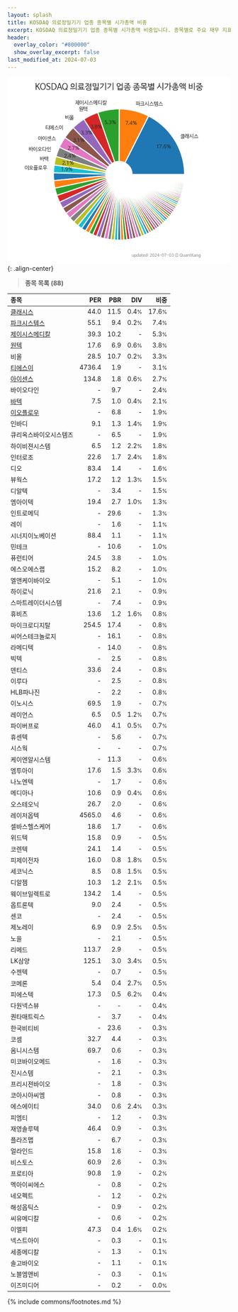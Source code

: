 ```yaml
---
layout: splash
title: KOSDAQ 의료정밀기기 업종 종목별 시가총액 비중
excerpt: KOSDAQ 의료정밀기기 업종 종목별 시가총액 비중입니다. 종목별로 주요 재무 지표를 함께 표시합니다.
header:
  overlay_color: "#800000"
  show_overlay_excerpt: false
last_modified_at: 2024-07-03
---
```



![KOSDAQ 의료정밀기기 업종 종목별 시가총액 비중](/stats/sector/images/kosdaq_업종_의료정밀기기_종목.png){: .align-center}


> **종목 목록 (88)**<a id="list"></a>

| **종목** | **PER** | **PBR** | **DIV** | **비중** |
| :------- | ------: | ------: | ------: | -------: |
| [클래시스](/214150/) | 44.0 | 11.5 | 0.4<small>%</small> | 17.6<small>%</small> |
| [파크시스템스](/140860/) | 55.1 | 9.4 | 0.2<small>%</small> | 7.4<small>%</small> |
| [제이시스메디칼](/287410/) | 39.3 | 10.2 | - | 5.3<small>%</small> |
| [원텍](/336570/) | 17.6 | 6.9 | 0.6<small>%</small> | 3.8<small>%</small> |
| 비올 | 28.5 | 10.7 | 0.2<small>%</small> | 3.3<small>%</small> |
| [티에스이](/131290/) | 4736.4 | 1.9 | - | 3.1<small>%</small> |
| [아이센스](/099190/) | 134.8 | 1.8 | 0.6<small>%</small> | 2.7<small>%</small> |
| 바이오다인 | - | 9.7 | - | 2.4<small>%</small> |
| [바텍](/043150/) | 7.5 | 1.0 | 0.4<small>%</small> | 2.1<small>%</small> |
| [이오플로우](/294090/) | - | 6.8 | - | 1.9<small>%</small> |
| 인바디 | 9.1 | 1.3 | 1.4<small>%</small> | 1.9<small>%</small> |
| 큐리옥스바이오시스템즈 | - | 6.5 | - | 1.9<small>%</small> |
| 하이비젼시스템 | 6.5 | 1.2 | 2.2<small>%</small> | 1.8<small>%</small> |
| 인터로조 | 22.6 | 1.7 | 2.4<small>%</small> | 1.8<small>%</small> |
| 디오 | 83.4 | 1.4 | - | 1.6<small>%</small> |
| 뷰웍스 | 17.2 | 1.2 | 1.3<small>%</small> | 1.5<small>%</small> |
| 디알텍 | - | 3.4 | - | 1.5<small>%</small> |
| 엠아이텍 | 19.4 | 2.7 | 1.0<small>%</small> | 1.3<small>%</small> |
| 인트로메딕 | - | 29.6 | - | 1.3<small>%</small> |
| 레이 | - | 1.6 | - | 1.1<small>%</small> |
| 시너지이노베이션 | 88.4 | 1.1 | - | 1.1<small>%</small> |
| 민테크 | - | 10.6 | - | 1.0<small>%</small> |
| 퓨런티어 | 24.5 | 3.8 | - | 1.0<small>%</small> |
| 에스오에스랩 | 15.2 | 8.2 | - | 1.0<small>%</small> |
| 엘앤케이바이오 | - | 5.1 | - | 1.0<small>%</small> |
| 하이로닉 | 21.6 | 2.1 | - | 0.9<small>%</small> |
| 스마트레이더시스템 | - | 7.4 | - | 0.9<small>%</small> |
| 휴비츠 | 13.6 | 1.2 | 1.6<small>%</small> | 0.8<small>%</small> |
| 마이크로디지탈 | 254.5 | 17.4 | - | 0.8<small>%</small> |
| 씨어스테크놀로지 | - | 16.1 | - | 0.8<small>%</small> |
| 라메디텍 | - | 14.0 | - | 0.8<small>%</small> |
| 빅텍 | - | 2.5 | - | 0.8<small>%</small> |
| 덴티스 | 33.6 | 2.4 | - | 0.8<small>%</small> |
| 이루다 | - | 2.5 | - | 0.8<small>%</small> |
| HLB파나진 | - | 2.2 | - | 0.8<small>%</small> |
| 이노시스 | 69.5 | 1.9 | - | 0.7<small>%</small> |
| 레이언스 | 6.5 | 0.5 | 1.2<small>%</small> | 0.7<small>%</small> |
| 파이버프로 | 46.0 | 4.1 | 0.5<small>%</small> | 0.7<small>%</small> |
| 휴센텍 | - | 5.6 | - | 0.7<small>%</small> |
| 시스웍 | - | - | - | 0.7<small>%</small> |
| 케이엔알시스템 | - | 11.3 | - | 0.6<small>%</small> |
| 엠투아이 | 17.6 | 1.5 | 3.3<small>%</small> | 0.6<small>%</small> |
| 나노엔텍 | - | 1.7 | - | 0.6<small>%</small> |
| 메디아나 | 10.6 | 0.9 | 0.4<small>%</small> | 0.6<small>%</small> |
| 오스테오닉 | 26.7 | 2.0 | - | 0.6<small>%</small> |
| 레이저옵텍 | 4565.0 | 4.6 | - | 0.6<small>%</small> |
| 셀바스헬스케어 | 18.6 | 1.7 | - | 0.6<small>%</small> |
| 위드텍 | 15.8 | 0.9 | - | 0.5<small>%</small> |
| 코렌텍 | 24.1 | 1.4 | - | 0.5<small>%</small> |
| 피제이전자 | 16.0 | 0.8 | 1.8<small>%</small> | 0.5<small>%</small> |
| 세코닉스 | 8.5 | 0.8 | 1.5<small>%</small> | 0.5<small>%</small> |
| 디알젬 | 10.3 | 1.2 | 2.1<small>%</small> | 0.5<small>%</small> |
| 웨이브일렉트로 | 134.2 | 1.4 | - | 0.5<small>%</small> |
| 옵트론텍 | 9.0 | 2.4 | - | 0.5<small>%</small> |
| 센코 | - | 2.4 | - | 0.5<small>%</small> |
| 제노레이 | 6.9 | 0.9 | 2.5<small>%</small> | 0.5<small>%</small> |
| 노을 | - | 2.1 | - | 0.5<small>%</small> |
| 리메드 | 113.7 | 2.9 | - | 0.5<small>%</small> |
| LK삼양 | 125.1 | 3.0 | 3.4<small>%</small> | 0.5<small>%</small> |
| 수젠텍 | - | 0.7 | - | 0.5<small>%</small> |
| 코메론 | 5.4 | 0.4 | 2.7<small>%</small> | 0.5<small>%</small> |
| 피에스텍 | 17.3 | 0.5 | 6.2<small>%</small> | 0.4<small>%</small> |
| 다원넥스뷰 | - | - | - | 0.4<small>%</small> |
| 퀀타매트릭스 | - | 3.7 | - | 0.4<small>%</small> |
| 한국비티비 | - | 23.6 | - | 0.3<small>%</small> |
| 코셈 | 32.7 | 4.4 | - | 0.3<small>%</small> |
| 옴니시스템 | 69.7 | 0.6 | - | 0.3<small>%</small> |
| 미코바이오메드 | - | 1.6 | - | 0.3<small>%</small> |
| 진시스템 | - | 2.1 | - | 0.3<small>%</small> |
| 프리시젼바이오 | - | 1.8 | - | 0.3<small>%</small> |
| 코아시아씨엠 | - | 0.8 | - | 0.3<small>%</small> |
| 에스에이티 | 34.0 | 0.6 | 2.4<small>%</small> | 0.3<small>%</small> |
| 피엠티 | - | 1.2 | - | 0.3<small>%</small> |
| 재영솔루텍 | 46.4 | 0.9 | - | 0.3<small>%</small> |
| 플라즈맵 | - | 6.7 | - | 0.3<small>%</small> |
| 얼라인드 | 15.8 | 1.6 | - | 0.3<small>%</small> |
| 비스토스 | 60.9 | 2.6 | - | 0.3<small>%</small> |
| 프로티아 | 90.8 | 1.9 | - | 0.2<small>%</small> |
| 멕아이씨에스 | - | 0.8 | - | 0.2<small>%</small> |
| 네오펙트 | - | 1.2 | - | 0.2<small>%</small> |
| 해성옵틱스 | - | 0.9 | - | 0.2<small>%</small> |
| 씨유메디칼 | - | 0.6 | - | 0.2<small>%</small> |
| 이엘피 | 47.3 | 0.4 | 1.6<small>%</small> | 0.2<small>%</small> |
| 넥스트아이 | - | 0.3 | - | 0.1<small>%</small> |
| 세종메디칼 | - | 1.3 | - | 0.1<small>%</small> |
| 솔고바이오 | - | 1.1 | - | 0.1<small>%</small> |
| 노블엠앤비 | - | 0.3 | - | 0.1<small>%</small> |
| 이즈미디어 | - | 0.2 | - | 0.0<small>%</small> |

{% include commons/footnotes.md %}